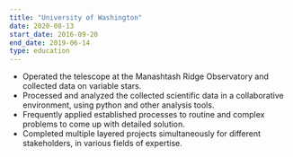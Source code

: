 ```yaml
---
title: "University of Washington"
date: 2020-08-13
start_date: 2016-09-20
end_date: 2019-06-14
type: education
---
```


<Container>
<ul>
<li>
Operated the telescope at the Manashtash Ridge Observatory and collected data on variable stars.
</li>
<li>
Processed and analyzed the collected scientific data in a collaborative environment, using python and other analysis tools.
</li>
<li>
Frequently applied established processes to routine and complex problems to come up with detailed solution.
</li>
<li>
Completed multiple layered projects simultaneously for different stakeholders, in various fields of expertise.
</li>
</ul>
</Container>